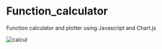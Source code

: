 # Function_calculator
Function calculator and plotter using Javascript and Chart.js

![calcul](https://user-images.githubusercontent.com/114475641/210072810-26838efe-7b8a-40d0-8af6-7e79c5cd013d.jpg)
